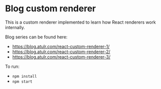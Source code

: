 # Blog custom renderer

This is a custom renderer implemented to learn how React renderers work internally.

Blog series can be found here:
- https://blog.atulr.com/react-custom-renderer-1/
- https://blog.atulr.com/react-custom-renderer-2/
- https://blog.atulr.com/react-custom-renderer-3/

To run:

- `npm install`
- `npm start`
